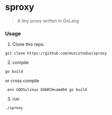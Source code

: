 # sproxy
> A tiny proxy written in GoLang

### Usage
1. Clone this repo.     
```shell
git clone https://github.com/musistudio/sproxy
```

2. compile
```shell
go build
```
or cross compile
```shell
 env GOOS=linux GOARCH=amd64 go build
```

3. run
```shell
./sproxy
```